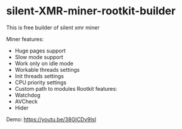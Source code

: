 # silent-XMR-miner-rootkit-builder
This is free builder of silent xmr miner

Miner features:
  - Huge pages support
  - Slow mode support
  - Work only on idle mode
  - Workable threads settings
  - Init threads settings
  - CPU priority settings
  - Custom path to modules
Rootkit features:
  - Watchdog
  - AVCheck
  - Hider

Demo:
https://youtu.be/38GICDv9IsI
